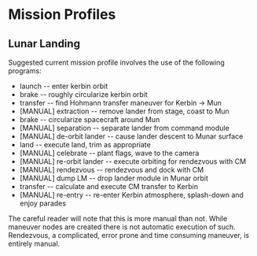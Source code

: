 # Mission Profiles

## Lunar Landing

Suggested current mission profile involves the use of the following programs:

  * launch -- enter kerbin orbit
  * brake  -- roughly circularize kerbin orbit
  * transfer -- find Hohmann transfer maneuver for Kerbin -> Mun
  * [MANUAL] extraction -- remove lander from stage, coast to Mun
  * brake -- circularize spacecraft around Mun
  * [MANUAL] separation -- separate lander from command module
  * [MANUAL] de-orbit lander -- cause lander descent to Munar surface
  * land -- execute land, trim as appropriate
  * [MANUAL] celebrate -- plant flags, wave to the camera
  * [MANUAL] re-orbit lander -- execute orbiting for rendezvous with CM
  * [MANUAL] rendezvous -- rendezvous and dock with CM
  * [MANUAL] dump LM -- drop lander module in Munar orbit
  * transfer -- calculate and execute CM transfer to Kerbin
  * [MANUAL] re-entry -- re-enter Kerbin atmosphere, splash-down and enjoy parades

The careful reader will note that this is more manual than not. While maneuver
nodes are created there is not automatic execution of such. Rendezvous, a
complicated, error prone and time consuming maneuver, is entirely manual.
